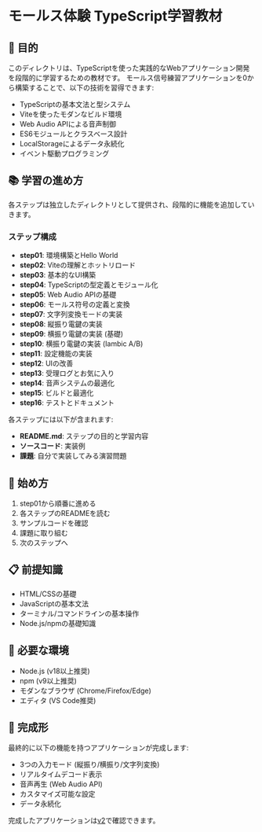 # モールス体験 TypeScript学習教材

## 🎯 目的

このディレクトリは、TypeScriptを使った実践的なWebアプリケーション開発を段階的に学習するための教材です。
モールス信号練習アプリケーションを0から構築することで、以下の技術を習得できます:

- TypeScriptの基本文法と型システム
- Viteを使ったモダンなビルド環境
- Web Audio APIによる音声制御
- ES6モジュールとクラスベース設計
- LocalStorageによるデータ永続化
- イベント駆動プログラミング

## 📚 学習の進め方

各ステップは独立したディレクトリとして提供され、段階的に機能を追加していきます。

### ステップ構成

- **step01**: 環境構築とHello World
- **step02**: Viteの理解とホットリロード
- **step03**: 基本的なUI構築
- **step04**: TypeScriptの型定義とモジュール化
- **step05**: Web Audio APIの基礎
- **step06**: モールス符号の定義と変換
- **step07**: 文字列変換モードの実装
- **step08**: 縦振り電鍵の実装
- **step09**: 横振り電鍵の実装 (基礎)
- **step10**: 横振り電鍵の実装 (Iambic A/B)
- **step11**: 設定機能の実装
- **step12**: UIの改善
- **step13**: 受理ログとお気に入り
- **step14**: 音声システムの最適化
- **step15**: ビルドと最適化
- **step16**: テストとドキュメント

各ステップには以下が含まれます:

- **README.md**: ステップの目的と学習内容
- **ソースコード**: 実装例
- **課題**: 自分で実装してみる演習問題

## 🚀 始め方

1. step01から順番に進める
2. 各ステップのREADMEを読む
3. サンプルコードを確認
4. 課題に取り組む
5. 次のステップへ

## 📋 前提知識

- HTML/CSSの基礎
- JavaScriptの基本文法
- ターミナル/コマンドラインの基本操作
- Node.js/npmの基礎知識

## 🔧 必要な環境

- Node.js (v18以上推奨)
- npm (v9以上推奨)
- モダンなブラウザ (Chrome/Firefox/Edge)
- エディタ (VS Code推奨)

## 📖 完成形

最終的に以下の機能を持つアプリケーションが完成します:

- 3つの入力モード (縦振り/横振り/文字列変換)
- リアルタイムデコード表示
- 音声再生 (Web Audio API)
- カスタマイズ可能な設定
- データ永続化

完成したアプリケーションは[v2](../v2/)で確認できます。

